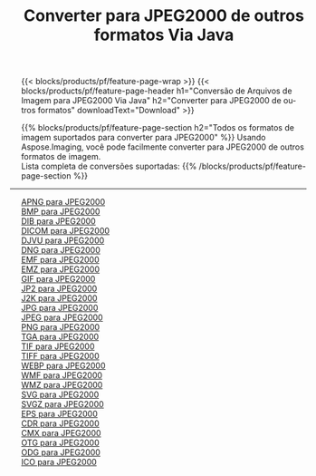 ﻿---
title: Converter para JPEG2000 de outros formatos Via Java 
weight: 3920
url: /pt/java/conversion/to/jpeg2000 
lang: pt
langdirlevel: 2
locales: zh-hans,ja,it,ru,de,es,fr,nl,id,lt,pl,pt,vi,tr,ko,zh-hant,ar,hi,th,sv,cs,uk,he
description: Usando o Aspose.Imaging, você pode facilmente converter para JPEG2000 de outros formatos
---

{{< blocks/products/pf/feature-page-wrap >}}
{{< blocks/products/pf/feature-page-header h1="Conversão de Arquivos de Imagem para JPEG2000 Via Java" h2="Converter para JPEG2000 de outros formatos" downloadText="Download" >}}


{{% blocks/products/pf/feature-page-section  h2="Todos os formatos de imagem suportados para converter para JPEG2000" %}}
Usando Aspose.Imaging, você pode facilmente converter para JPEG2000 de outros formatos de imagem.
<br/>
Lista completa de conversões suportadas:
{{% /blocks/products/pf/feature-page-section %}}
<div class="container-fluid productfamilypage bg-gray">
    <div class="convertypes bg-gray agp-content section">
        <div class="container">
		<hr style="margin-left:-20px;"/>
		<div class="row other-converters">
		    <div class='col-md-2 other-converter remove-lp remove-rp'><a href="/imaging/pt/java/conversion/apng-to-jpeg2000" >APNG para JPEG2000</a></div>
<div class='col-md-2 other-converter remove-lp remove-rp'><a href="/imaging/pt/java/conversion/bmp-to-jpeg2000" >BMP para JPEG2000</a></div>
<div class='col-md-2 other-converter remove-lp remove-rp'><a href="/imaging/pt/java/conversion/dib-to-jpeg2000" >DIB para JPEG2000</a></div>
<div class='col-md-2 other-converter remove-lp remove-rp'><a href="/imaging/pt/java/conversion/dicom-to-jpeg2000" >DICOM para JPEG2000</a></div>
<div class='col-md-2 other-converter remove-lp remove-rp'><a href="/imaging/pt/java/conversion/djvu-to-jpeg2000" >DJVU para JPEG2000</a></div>
<div class='col-md-2 other-converter remove-lp remove-rp'><a href="/imaging/pt/java/conversion/dng-to-jpeg2000" >DNG para JPEG2000</a></div>
<div class='col-md-2 other-converter remove-lp remove-rp'><a href="/imaging/pt/java/conversion/emf-to-jpeg2000" >EMF para JPEG2000</a></div>
<div class='col-md-2 other-converter remove-lp remove-rp'><a href="/imaging/pt/java/conversion/emz-to-jpeg2000" >EMZ para JPEG2000</a></div>
<div class='col-md-2 other-converter remove-lp remove-rp'><a href="/imaging/pt/java/conversion/gif-to-jpeg2000" >GIF para JPEG2000</a></div>
<div class='col-md-2 other-converter remove-lp remove-rp'><a href="/imaging/pt/java/conversion/jp2-to-jpeg2000" >JP2 para JPEG2000</a></div>
<div class='col-md-2 other-converter remove-lp remove-rp'><a href="/imaging/pt/java/conversion/j2k-to-jpeg2000" >J2K para JPEG2000</a></div>
<div class='col-md-2 other-converter remove-lp remove-rp'><a href="/imaging/pt/java/conversion/jpg-to-jpeg2000" >JPG para JPEG2000</a></div>
<div class='col-md-2 other-converter remove-lp remove-rp'><a href="/imaging/pt/java/conversion/jpeg-to-jpeg2000" >JPEG para JPEG2000</a></div>
<div class='col-md-2 other-converter remove-lp remove-rp'><a href="/imaging/pt/java/conversion/png-to-jpeg2000" >PNG para JPEG2000</a></div>
<div class='col-md-2 other-converter remove-lp remove-rp'><a href="/imaging/pt/java/conversion/tga-to-jpeg2000" >TGA para JPEG2000</a></div>
<div class='col-md-2 other-converter remove-lp remove-rp'><a href="/imaging/pt/java/conversion/tif-to-jpeg2000" >TIF para JPEG2000</a></div>
<div class='col-md-2 other-converter remove-lp remove-rp'><a href="/imaging/pt/java/conversion/tiff-to-jpeg2000" >TIFF para JPEG2000</a></div>
<div class='col-md-2 other-converter remove-lp remove-rp'><a href="/imaging/pt/java/conversion/webp-to-jpeg2000" >WEBP para JPEG2000</a></div>
<div class='col-md-2 other-converter remove-lp remove-rp'><a href="/imaging/pt/java/conversion/wmf-to-jpeg2000" >WMF para JPEG2000</a></div>
<div class='col-md-2 other-converter remove-lp remove-rp'><a href="/imaging/pt/java/conversion/wmz-to-jpeg2000" >WMZ para JPEG2000</a></div>
<div class='col-md-2 other-converter remove-lp remove-rp'><a href="/imaging/pt/java/conversion/svg-to-jpeg2000" >SVG para JPEG2000</a></div>
<div class='col-md-2 other-converter remove-lp remove-rp'><a href="/imaging/pt/java/conversion/svgz-to-jpeg2000" >SVGZ para JPEG2000</a></div>
<div class='col-md-2 other-converter remove-lp remove-rp'><a href="/imaging/pt/java/conversion/eps-to-jpeg2000" >EPS para JPEG2000</a></div>
<div class='col-md-2 other-converter remove-lp remove-rp'><a href="/imaging/pt/java/conversion/cdr-to-jpeg2000" >CDR para JPEG2000</a></div>
<div class='col-md-2 other-converter remove-lp remove-rp'><a href="/imaging/pt/java/conversion/cmx-to-jpeg2000" >CMX para JPEG2000</a></div>
<div class='col-md-2 other-converter remove-lp remove-rp'><a href="/imaging/pt/java/conversion/otg-to-jpeg2000" >OTG para JPEG2000</a></div>
<div class='col-md-2 other-converter remove-lp remove-rp'><a href="/imaging/pt/java/conversion/odg-to-jpeg2000" >ODG para JPEG2000</a></div>
<div class='col-md-2 other-converter remove-lp remove-rp'><a href="/imaging/pt/java/conversion/ico-to-jpeg2000" >ICO para JPEG2000</a></div>
                </div>
        </div>
    </div>
</div>
<br/>

